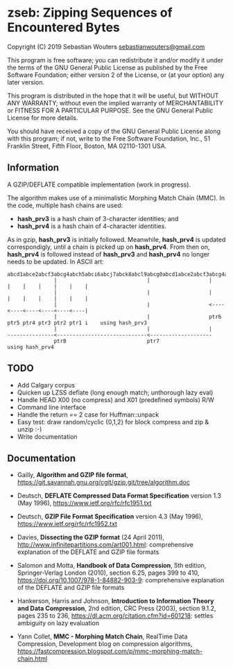 zseb: Zipping Sequences of Encountered Bytes
============================================

Copyright (C) 2019 Sebastian Wouters <sebastianwouters@gmail.com>

This program is free software; you can redistribute it and/or modify
it under the terms of the GNU General Public License as published by
the Free Software Foundation; either version 2 of the License, or
(at your option) any later version.

This program is distributed in the hope that it will be useful,
but WITHOUT ANY WARRANTY; without even the implied warranty of
MERCHANTABILITY or FITNESS FOR A PARTICULAR PURPOSE.  See the
GNU General Public License for more details.

You should have received a copy of the GNU General Public License along
with this program; if not, write to the Free Software Foundation, Inc.,
51 Franklin Street, Fifth Floor, Boston, MA 02110-1301 USA.

Information
-----------

A GZIP/DEFLATE compatible implementation (work in progress).

The algorithm makes use of a minimalistic Morphing Match Chain (MMC).
In the code, multiple hash chains are used:

   - **hash_prv3** is a hash chain of 3-character identities; and
   - **hash_prv4** is a hash chain of 4-character identities.

As in gzip, **hash_prv3** is initially followed. Meanwhile, **hash_prv4** is
updated correspondigly, until a chain is picked up on **hash_prv4**. From
then on, **hash_prv4** is followed instead of **hash_prv3** and **hash_prv4** no
longer needs to be updated. In ASCII art:

    abcd1abce2abcf3abcg4abch5abci6abcj7abck8abcl9abcg0abcd1abce2abcf3abcg4abch5abci6abcj7abck8abcl9abcg0
                   |                             |                   |    |    |    |    |    |    |
                   |                             |                   |    |    |    |    |    |    |
                   |                             |                   <----<----<----<----<----<----|
                   |                             |                   ptr6 ptr5 ptr4 ptr3 ptr2 ptr1 i    using hash_prv3
                   |                             |                   |
    ---------------<-----------------------------<--------------------
                   ptr8                          ptr7                                                   using hash_prv4

TODO
----

   - Add Calgary corpus
   - Quicken up LZSS deflate (long enough match; unthorough lazy eval)
   - Handle HEAD X00 (no compress) and X01 (predefined symbols) R/W
   - Command line interface
   - Handle the return == 2 case for Huffman::unpack
   - Easy test: draw random/cyclic {0,1,2} for block compress and zip & unzip :-) 
   - Write documentation

Documentation
-------------

   - Gailly, **Algorithm and GZIP file format**,
     <https://git.savannah.gnu.org/cgit/gzip.git/tree/algorithm.doc>

   - Deutsch, **DEFLATE Compressed Data Format Specification**
     version 1.3 (May 1996), <https://www.ietf.org/rfc/rfc1951.txt>

   - Deutsch, **GZIP File Format Specification** version 4.3
     (May 1996), <https://www.ietf.org/rfc/rfc1952.txt>

   - Davies, **Dissecting the GZIP format** (24 April 2011),
     <http://www.infinitepartitions.com/art001.html>: comprehensive
     explanation of the DEFLATE and GZIP file formats

   - Salomon and Motta, **Handbook of Data Compression**, 5th edition,
     Springer-Verlag London (2010), section 6.25, pages 399 to 410,
     <https://doi.org/10.1007/978-1-84882-903-9>: comprehensive
     explanation of the DEFLATE and GZIP file formats

   - Hankerson, Harris and Johnson, **Introduction to Information
     Theory and Data Compression**, 2nd edition, CRC Press (2003),
     section 9.1.2, pages 235 to 236,
     <https://dl.acm.org/citation.cfm?id=601218>: settles ambiguity
     on lazy evaluation

   - Yann Collet, **MMC - Morphing Match Chain**, RealTime Data
     Compression, Development blog on compression algorithms,
     <https://fastcompression.blogspot.com/p/mmc-morphing-match-chain.html>


